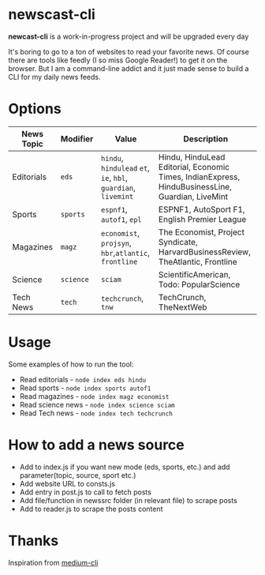 # newscast-cli

**newcast-cli** is a work-in-progress project and will be upgraded every day

It's boring to go to a ton of websites to read your favorite news. Of course there are tools like feedly (I so miss Google Reader!) to get it on the browser.
But I am a command-line addict and it just made sense to build a CLI for my daily news feeds.

# Options

| News Topic | Modifier  | Value                                                          | Description                                                                                      |
| ---------- | --------- | -------------------------------------------------------------- | ------------------------------------------------------------------------------------------------ |
| Editorials | `eds`     | `hindu`, `hindulead` `et`, `ie`, `hbl`, `guardian`, `livemint` | Hindu, HinduLead Editorial, Economic Times, IndianExpress, HinduBusinessLine, Guardian, LiveMint |
| Sports     | `sports`  | `espnf1`, `autof1`, `epl`                                      | ESPNF1, AutoSport F1, English Premier League                                                     |
| Magazines  | `magz`    | `economist`, `projsyn`, `hbr`,`atlantic`, `frontline`          | The Economist, Project Syndicate, HarvardBusinessReview, TheAtlantic, Frontline                  |
| Science    | `science` | `sciam`                                                        | ScientificAmerican, Todo: PopularScience                                                         |
| Tech News  | `tech`    | `techcrunch`, `tnw`                                            | TechCrunch, TheNextWeb                                                                           |

# Usage

Some examples of how to run the tool:

- Read editorials - `node index eds hindu`
- Read sports - `node index sports autof1`
- Read magazines - `node index magz economist`
- Read science news - `node index science sciam`
- Read Tech news - `node index tech techcrunch`

# How to add a news source

- Add to index.js if you want new mode (eds, sports, etc.) and add parameter(topic, source, sport etc.)
- Add website URL to consts.js
- Add entry in post.js to call to fetch posts
- Add file/function in newssrc folder (in relevant file) to scrape posts
- Add to reader.js to scrape the posts content

# Thanks

Inspiration from [medium-cli](https://github.com/djadmin/medium-cli)
